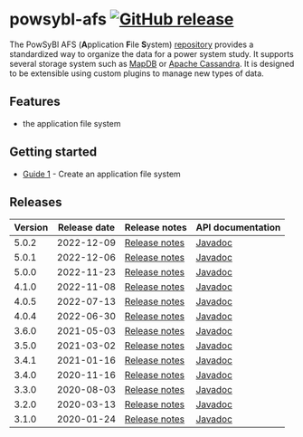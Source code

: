 # powsybl-afs [![GitHub release](https://img.shields.io/github/release/powsybl/powsybl-afs.svg?sort=semver)](https://github.com/powsybl/powsybl-afs/releases/)
The PowSyBl AFS (**A**pplication **F**ile **S**ystem) [repository](https://github.com/powsybl/powsybl-afs) provides a standardized way to organize the data for a power system study. It supports several storage system such as [MapDB](http://www.mapdb.org) or [Apache Cassandra](https://cassandra.apache.org). It is designed to be extensible using custom plugins to manage new types of data.

## Features

- the application file system

## Getting started

- [Guide 1]() - Create an application file system

## Releases

| Version | Release date | Release notes                                                               | API documentation                                                          |
|---------|--------------|-----------------------------------------------------------------------------|----------------------------------------------------------------------------|
| 5.0.2   | 2022-12-09   | [Release notes](https://github.com/powsybl/powsybl-afs/releases/tag/v5.0.2) | [Javadoc](https://javadoc.io/doc/com.powsybl/powsybl-afs/5.0.2/index.html) |
| 5.0.1   | 2022-12-06   | [Release notes](https://github.com/powsybl/powsybl-afs/releases/tag/v5.0.1) | [Javadoc](https://javadoc.io/doc/com.powsybl/powsybl-afs/5.0.1/index.html) |
| 5.0.0   | 2022-11-23   | [Release notes](https://github.com/powsybl/powsybl-afs/releases/tag/v5.0.0) | [Javadoc](https://javadoc.io/doc/com.powsybl/powsybl-afs/5.0.0/index.html) |
| 4.1.0   | 2022-11-08   | [Release notes](https://github.com/powsybl/powsybl-afs/releases/tag/v4.1.0) | [Javadoc](https://javadoc.io/doc/com.powsybl/powsybl-afs/4.1.0/index.html) |
| 4.0.5   | 2022-07-13   | [Release notes](https://github.com/powsybl/powsybl-afs/releases/tag/v4.0.5) | [Javadoc](https://javadoc.io/doc/com.powsybl/powsybl-afs/4.0.5/index.html) |
| 4.0.4   | 2022-06-30   | [Release notes](https://github.com/powsybl/powsybl-afs/releases/tag/v4.0.4) | [Javadoc](https://javadoc.io/doc/com.powsybl/powsybl-afs/4.0.4/index.html) |
| 3.6.0   | 2021-05-03   | [Release notes](https://github.com/powsybl/powsybl-afs/releases/tag/v3.6.0) | [Javadoc](https://javadoc.io/doc/com.powsybl/powsybl-afs/3.6.0/index.html) |
| 3.5.0   | 2021-03-02   | [Release notes](https://github.com/powsybl/powsybl-afs/releases/tag/v3.5.0) | [Javadoc](https://javadoc.io/doc/com.powsybl/powsybl-afs/3.5.0/index.html) |
| 3.4.1   | 2021-01-16   | [Release notes](https://github.com/powsybl/powsybl-afs/releases/tag/v3.4.1) | [Javadoc](https://javadoc.io/doc/com.powsybl/powsybl-afs/3.4.1/index.html) |
| 3.4.0   | 2020-11-16   | [Release notes](https://github.com/powsybl/powsybl-afs/releases/tag/v3.4.0) | [Javadoc](https://javadoc.io/doc/com.powsybl/powsybl-afs/3.4.0/index.html) |
| 3.3.0   | 2020-08-03   | [Release notes](https://github.com/powsybl/powsybl-afs/releases/tag/v3.3.0) | [Javadoc](https://javadoc.io/doc/com.powsybl/powsybl-afs/3.3.0/index.html) |
| 3.2.0   | 2020-03-13   | [Release notes](https://github.com/powsybl/powsybl-afs/releases/tag/v3.2.0) | [Javadoc](https://javadoc.io/doc/com.powsybl/powsybl-afs/3.2.0/index.html) |
| 3.1.0   | 2020-01-24   | [Release notes](https://github.com/powsybl/powsybl-afs/releases/tag/v3.1.0) | [Javadoc](https://javadoc.io/doc/com.powsybl/powsybl-afs/3.1.0/index.html) |

